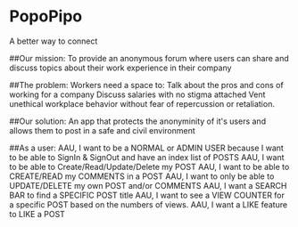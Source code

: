 # PopoPipo

A better way to connect

##Our mission: 
To provide an anonymous forum where users can share and discuss topics about their work experience in their company

##The problem: 
Workers need a space to:
Talk about the pros and cons of working for a company
Discuss salaries with no stigma attached
Vent unethical workplace behavior without fear of repercussion or retaliation.

##Our solution: 
An app that protects the anonyminity of it's users and allows them to post in a safe and civil environment

##As a user:
AAU, I want to be a NORMAL or ADMIN USER because I want to be able to SignIn & SignOut and have an index list of POSTS
AAU, I want to be able to Create/Read/Update/Delete my POST
AAU, I want to be able to CREATE/READ my COMMENTS in a POST
AAU, I want to only be able to UPDATE/DELETE my own POST and/or COMMENTS
AAU, I want a SEARCH BAR to find a SPECIFIC POST title
AAU, I want to see a VIEW COUNTER for a specific POST based on the numbers of views.
AAU, I want a LIKE feature to LIKE a POST
